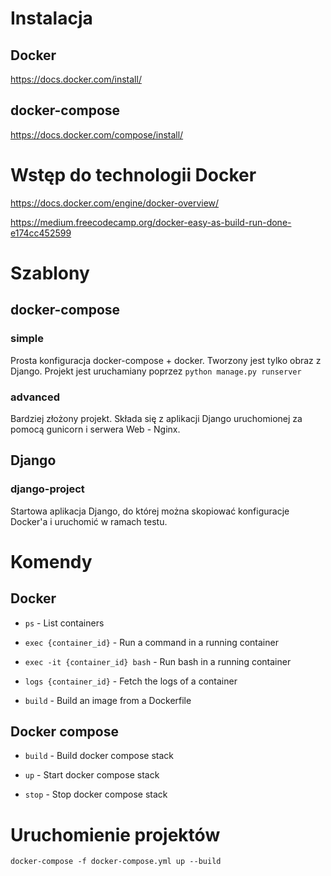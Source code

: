 # Instalacja 

## Docker
https://docs.docker.com/install/

## docker-compose
https://docs.docker.com/compose/install/

# Wstęp do technologii Docker
https://docs.docker.com/engine/docker-overview/

https://medium.freecodecamp.org/docker-easy-as-build-run-done-e174cc452599

# Szablony

## docker-compose

### simple
Prosta konfiguracja docker-compose + docker. Tworzony jest tylko obraz z Django. Projekt jest uruchamiany poprzez `python manage.py runserver`

### advanced
Bardziej złożony projekt. Składa się z aplikacji Django uruchomionej za pomocą gunicorn i serwera Web - Nginx.

## Django

### django-project
Startowa aplikacja Django, do której można skopiować konfiguracje Docker'a i uruchomić w ramach testu.

# Komendy

## Docker

- `ps` - List containers

- `exec {container_id}`  - Run a command in a running container

- `exec -it {container_id} bash` - Run bash in a running container

- `logs {container_id}` - Fetch the logs of a container

- `build` - Build an image from a Dockerfile

## Docker compose

- `build` - Build docker compose stack

- `up` - Start docker compose stack

- `stop` - Stop docker compose stack

# Uruchomienie projektów

```
docker-compose -f docker-compose.yml up --build
```

